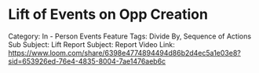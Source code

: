 # Lift of Events on Opp Creation

Category: In - Person Events
Feature Tags: Divide By, Sequence of Actions
Sub Subject: Lift Report
Subject: Report
Video Link: https://www.loom.com/share/6398e4774894494d86b2d4ec5a1e03e8?sid=653926ed-76e4-4835-8004-7ae1476aeb6c